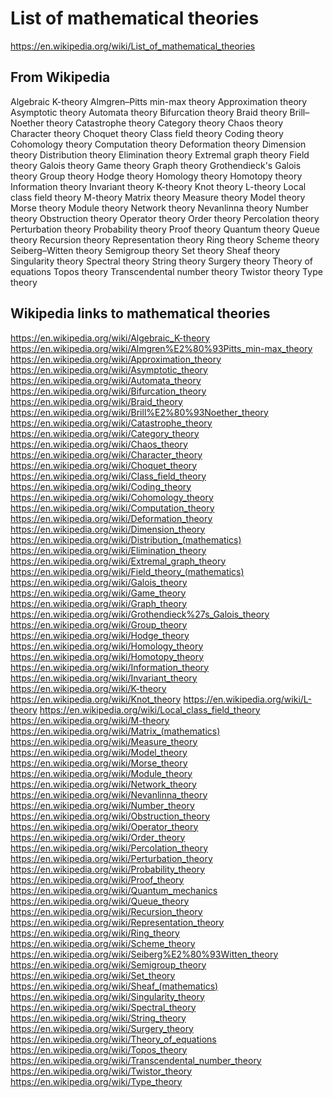 # List of mathematical theories
https://en.wikipedia.org/wiki/List_of_mathematical_theories





## From Wikipedia

Algebraic K-theory
Almgren–Pitts min-max theory
Approximation theory
Asymptotic theory
Automata theory
Bifurcation theory
Braid theory
Brill–Noether theory
Catastrophe theory
Category theory
Chaos theory
Character theory
Choquet theory
Class field theory
Coding theory
Cohomology theory
Computation theory
Deformation theory
Dimension theory
Distribution theory
Elimination theory
Extremal graph theory
Field theory
Galois theory
Game theory
Graph theory
Grothendieck's Galois theory
Group theory
Hodge theory
Homology theory
Homotopy theory
Information theory
Invariant theory
K-theory
Knot theory
L-theory
Local class field theory
M-theory
Matrix theory
Measure theory
Model theory
Morse theory
Module theory
Network theory
Nevanlinna theory
Number theory
Obstruction theory
Operator theory
Order theory
Percolation theory
Perturbation theory
Probability theory
Proof theory
Quantum theory
Queue theory
Recursion theory
Representation theory
Ring theory
Scheme theory
Seiberg–Witten theory
Semigroup theory
Set theory
Sheaf theory
Singularity theory
Spectral theory
String theory
Surgery theory
Theory of equations
Topos theory
Transcendental number theory
Twistor theory
Type theory


## Wikipedia links to mathematical theories

https://en.wikipedia.org/wiki/Algebraic_K-theory
https://en.wikipedia.org/wiki/Almgren%E2%80%93Pitts_min-max_theory
https://en.wikipedia.org/wiki/Approximation_theory
https://en.wikipedia.org/wiki/Asymptotic_theory
https://en.wikipedia.org/wiki/Automata_theory
https://en.wikipedia.org/wiki/Bifurcation_theory
https://en.wikipedia.org/wiki/Braid_theory
https://en.wikipedia.org/wiki/Brill%E2%80%93Noether_theory
https://en.wikipedia.org/wiki/Catastrophe_theory
https://en.wikipedia.org/wiki/Category_theory
https://en.wikipedia.org/wiki/Chaos_theory
https://en.wikipedia.org/wiki/Character_theory
https://en.wikipedia.org/wiki/Choquet_theory
https://en.wikipedia.org/wiki/Class_field_theory
https://en.wikipedia.org/wiki/Coding_theory
https://en.wikipedia.org/wiki/Cohomology_theory
https://en.wikipedia.org/wiki/Computation_theory
https://en.wikipedia.org/wiki/Deformation_theory
https://en.wikipedia.org/wiki/Dimension_theory
https://en.wikipedia.org/wiki/Distribution_(mathematics)
https://en.wikipedia.org/wiki/Elimination_theory
https://en.wikipedia.org/wiki/Extremal_graph_theory
https://en.wikipedia.org/wiki/Field_theory_(mathematics)
https://en.wikipedia.org/wiki/Galois_theory
https://en.wikipedia.org/wiki/Game_theory
https://en.wikipedia.org/wiki/Graph_theory
https://en.wikipedia.org/wiki/Grothendieck%27s_Galois_theory
https://en.wikipedia.org/wiki/Group_theory
https://en.wikipedia.org/wiki/Hodge_theory
https://en.wikipedia.org/wiki/Homology_theory
https://en.wikipedia.org/wiki/Homotopy_theory
https://en.wikipedia.org/wiki/Information_theory
https://en.wikipedia.org/wiki/Invariant_theory
https://en.wikipedia.org/wiki/K-theory
https://en.wikipedia.org/wiki/Knot_theory
https://en.wikipedia.org/wiki/L-theory
https://en.wikipedia.org/wiki/Local_class_field_theory
https://en.wikipedia.org/wiki/M-theory
https://en.wikipedia.org/wiki/Matrix_(mathematics)
https://en.wikipedia.org/wiki/Measure_theory
https://en.wikipedia.org/wiki/Model_theory
https://en.wikipedia.org/wiki/Morse_theory
https://en.wikipedia.org/wiki/Module_theory
https://en.wikipedia.org/wiki/Network_theory
https://en.wikipedia.org/wiki/Nevanlinna_theory
https://en.wikipedia.org/wiki/Number_theory
https://en.wikipedia.org/wiki/Obstruction_theory
https://en.wikipedia.org/wiki/Operator_theory
https://en.wikipedia.org/wiki/Order_theory
https://en.wikipedia.org/wiki/Percolation_theory
https://en.wikipedia.org/wiki/Perturbation_theory
https://en.wikipedia.org/wiki/Probability_theory
https://en.wikipedia.org/wiki/Proof_theory
https://en.wikipedia.org/wiki/Quantum_mechanics
https://en.wikipedia.org/wiki/Queue_theory
https://en.wikipedia.org/wiki/Recursion_theory
https://en.wikipedia.org/wiki/Representation_theory
https://en.wikipedia.org/wiki/Ring_theory
https://en.wikipedia.org/wiki/Scheme_theory
https://en.wikipedia.org/wiki/Seiberg%E2%80%93Witten_theory
https://en.wikipedia.org/wiki/Semigroup_theory
https://en.wikipedia.org/wiki/Set_theory
https://en.wikipedia.org/wiki/Sheaf_(mathematics)
https://en.wikipedia.org/wiki/Singularity_theory
https://en.wikipedia.org/wiki/Spectral_theory
https://en.wikipedia.org/wiki/String_theory
https://en.wikipedia.org/wiki/Surgery_theory
https://en.wikipedia.org/wiki/Theory_of_equations
https://en.wikipedia.org/wiki/Topos_theory
https://en.wikipedia.org/wiki/Transcendental_number_theory
https://en.wikipedia.org/wiki/Twistor_theory
https://en.wikipedia.org/wiki/Type_theory
